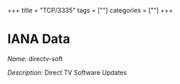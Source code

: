 +++
title = "TCP/3335"
tags = [""]
categories = [""]
+++

# IANA Data

_Name:_ directv-soft

_Description:_ Direct TV Software Updates

